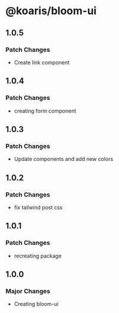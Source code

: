 # @koaris/bloom-ui

## 1.0.5

### Patch Changes

- Create link component

## 1.0.4

### Patch Changes

- creating form component

## 1.0.3

### Patch Changes

- Update components and add new colors

## 1.0.2

### Patch Changes

- fix tailwind post css

## 1.0.1

### Patch Changes

- recreating package

## 1.0.0

### Major Changes

- Creating bloom-ui
